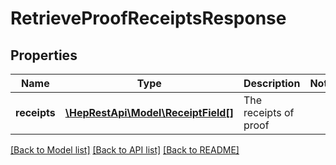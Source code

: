 # RetrieveProofReceiptsResponse

## Properties
Name | Type | Description | Notes
------------ | ------------- | ------------- | -------------
**receipts** | [**\HepRestApi\Model\ReceiptField[]**](ReceiptField.md) | The receipts of proof | 

[[Back to Model list]](../README.md#documentation-for-models) [[Back to API list]](../README.md#documentation-for-api-endpoints) [[Back to README]](../README.md)


